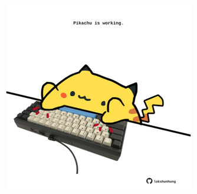 <!-- built at 01/11/2022, 12:00:54 UTC -->
<p align="center">
  <img width="500" height="500" src="./ReadmeImage.svg">
</p>
